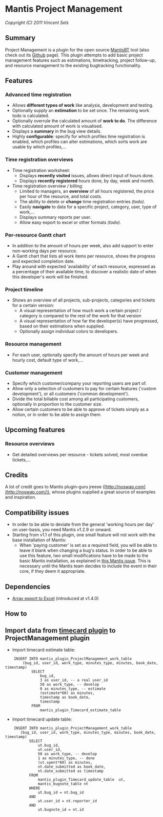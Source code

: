 
# Mantis Project Management

*Copyright (C) 2011 Vincent Sels*

## Summary

Project Management is a plugin for the open source [MantisBT](http://www.mantisbt.org) tool (also check out its [Github](https://github.com/mantisbt) page). This plugin attempts to add basic project management features such as estimations, timetracking, project follow-up, and resource management to the existing bugtracking functionality.

## Features

### Advanced time registration

* Allows **different types of work** like analysis, development and testing.
* Optionally supply an **estimation** to be set once. The remaining work todo is calculated.
* Optionally overrule the calculated amount of **work to do**. The difference with calculated amount of work is visualised.
* Displays a **summary** in the bug view details.
* Highly **configurable**: specify for which profiles time registration is enabled, which profiles can alter estimations, which sorts work are usable by which profiles,...

### Time registration overviews

* Time registration worksheet:
  * Displays **recently visited** issues, allows direct input of hours done.
  * Displays **recently registered** hours done, by day, week and month.
* Time registration overview / billing:
  * Limited to managers, an **overview** of all hours registered, the price per hour of the resource, and total costs.
  * The ability to delete or **change** time registration entries *(todo)*.
  * Easily **navigate** to data for a specific project, category, user, type of work,...
  * Displays summary reports per user.
  * Allow easy export to excel or other formats *(todo)*.

### Per-resource Gantt chart

* In addition to the amount of hours per week, also add support to enter non-working days per resource.
* A Gantt chart that lists all work items per resource, shows the progress and expected completion date.
* Play around with expected 'availability' of each resource, expressed as a percentage of their available time,
to discover a realistic date of when this developer's work will be finished.

### Project timeline

* Shows an overview of all projects, sub-projects, categories and tickets for a certain version:
  * A visual representation of how much work a certain project / category is compared to the rest of the work for that version
  * A visual representation of how far the developer(s) have progressed, based on their estimations when supplied.
  * Optionally assign individual colors to developers.

### Resource management

* For each user, optionally specify the amount of hours per week and hourly cost, default type of work,...

### Customer management

* Specify which customer/company your reporting users are part of.
* Allow only a selection of customers to pay for certain features ('custom development'), or all customers ('common development').
* Divide the total billable cost among all participating customers, optionally in proportion to the customer size.
* Allow certain customers to be able to approve of tickets simply as a notion, or in order to be able to assign them.

## Upcoming features

### Resource overviews

* Get detailed overviews per resource - tickets solved, most overdue tickets,...

## Credits

A lot of credit goes to Mantis plugin-guru jreese ([http://noswap.com](http://noswap.com/)), whose plugins supplied a great source of examples and inspiration.

## Compatibility issues

* In order to be able to deviate from the general 'working hours per day' on user-basis, you need Mantis v1.2.9 or onward.
* Starting from v1.1 of this plugin, one small feature will not work with the base installation of Mantis:
  * When 'paying customer' is set as a required field, you will be able to leave it blank when changing a bug's status.
In order to be able to use this feature, two small modifications have to be made to the basic Mantis installation,
as explained in [this Mantis issue](http://www.mantisbt.org/bugs/view.php?id=14329). This is necessary until the Mantis team decides
to include the event in their core, if they deem it appropriate.

## Dependencies

* [Array export to Excel](https://github.com/vincentsels/array-export-excel) (introduced at v1.4.0)

## How to 

## Import data from [timecard plugin](https://github.com/mantisbt-plugins/timecard) to ProjectManagement plugin

* Import timecard estimate table:
```
    INSERT INTO mantis_plugin_ProjectManagement_work_table
        (bug_id, user_id, work_type, minutes_type, minutes, book_date, timestamp) 
            SELECT 
                bug_id, 
                3 as user_id, -- a real user_id
                50 as work_type, -- develop
                0 as minutes_type, -- estimate
                (estimate*60) as minutes,
                timestamp as book_date,
                timestamp
            FROM 
                mantis_plugin_Timecard_estimate_table 
```

* Import timecard update table:

```
    INSERT INTO mantis_plugin_ProjectManagement_work_table
       (bug_id, user_id, work_type, minutes_type, minutes, book_date, timestamp) 
           SELECT 
               ut.bug_id, 
               ut.user_id, 
               50 as work_type, -- develop
               1 as minutes_type, -- done 
               (ut.spent*60) as minutes,
               nt.date_submitted as book_date,
               nt.date_submitted as timestamp
           FROM 
               mantis_plugin_Timecard_update_table  ut,
               mantis_bugnote_table nt
           WHERE
               ut.bug_id = nt.bug_id
           AND
               ut.user_id = nt.reporter_id
           AND 
               ut.bugnote_id = nt.id 
```